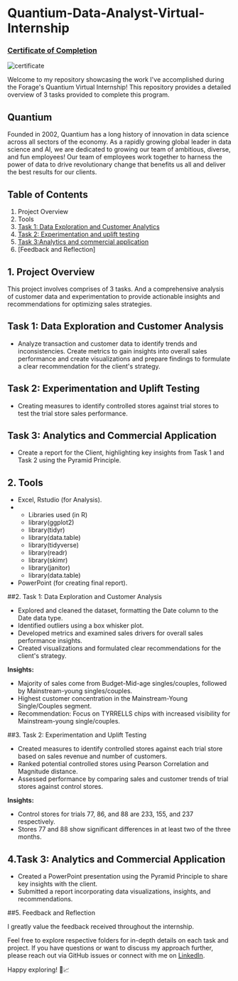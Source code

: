 # Quantium-Data-Analyst-Virtual-Internship

### [Certificate of Completion](https://forage-uploads-prod.s3.amazonaws.com/completion-certificates/Quantium/NkaC7knWtjSbi6aYv_Quantium_JHeC6a7tzzPokKo5h_1705677723121_completion_certificate.pdf)

![certificate](https://github.com/talibizhar1/Quantium-Data-Analyst-Virtual-Internship/assets/129067554/023d18b3-b565-4a6e-ba77-2eeaa30cc1c6)

Welcome to my repository showcasing the work I've accomplished during the Forage's Quantium Virtual Internship! This repository provides a detailed overview of 3 tasks provided to complete this program.
## Quantium
Founded in 2002, Quantium has a long history of innovation in data science across all sectors of the economy. As a rapidly growing global leader in data science and AI, we are dedicated to growing our team of ambitious, diverse, and fun employees! Our team of employees work together to harness the power of data to drive revolutionary change that benefits us all and deliver the best results for our clients.
## Table of Contents

1. Project Overview
2. Tools
3. [Task 1: Data Exploration and Customer Analytics](https://github.com/talibizhar1/Quantium-Data-Analyst-Virtual-Internship/tree/main/task1)
4. [Task 2: Experimentation and uplift testing](https://github.com/talibizhar1/Quantium-Data-Analyst-Virtual-Internship/tree/main/Task%202)
5. [Task 3:Analytics and commercial application
 ](#task-3-advanced-analytics-applications)
6. [Feedback and Reflection]

## 1. Project Overview
This project involves comprises of 3 tasks. And a comprehensive analysis of customer data and experimentation to provide actionable insights and recommendations for optimizing sales strategies.

## Task 1: Data Exploration and Customer Analysis

- Analyze transaction and customer data to identify trends and inconsistencies. Create metrics to gain insights into overall sales performance and create visualizations and prepare findings to formulate a clear recommendation for the client's strategy.

## Task 2: Experimentation and Uplift Testing

- Creating measures to identify controlled stores against trial stores to test the trial store sales performance.

## Task 3: Analytics and Commercial Application

- Create a report for the Client, highlighting key insights from Task 1 and Task 2 using the Pyramid Principle.

## 2. Tools
- Excel, Rstudio (for Analysis).
- - Libraries used (in R)
  - library(ggplot2)
  - library(tidyr)
  - library(data.table)
  - library(tidyverse)
  - library(readr)
  - library(skimr)
  - library(janitor)
  - library(data.table)
- PowerPoint (for creating final report).

##2. Task 1: Data Exploration and Customer Analysis

- Explored and cleaned the dataset, formatting the Date column to the Date data type.
- Identified outliers using a box whisker plot.
- Developed metrics and examined sales drivers for overall sales performance insights.
- Created visualizations and formulated clear recommendations for the client's strategy.

**Insights:**
- Majority of sales come from Budget-Mid-age singles/couples, followed by Mainstream-young singles/couples.
- Highest customer concentration in the Mainstream-Young Single/Couples segment.
- Recommendation: Focus on TYRRELLS chips with increased visibility for Mainstream-young single/couples.

##3. Task 2: Experimentation and Uplift Testing

- Created measures to identify controlled stores against each trial store based on sales revenue and number of customers.
- Ranked potential controlled stores using Pearson Correlation and Magnitude distance.
- Assessed performance by comparing sales and customer trends of trial stores against control stores.

**Insights:**
- Control stores for trials 77, 86, and 88 are 233, 155, and 237 respectively.
- Stores 77 and 88 show significant differences in at least two of the three months.

## 4.Task 3: Analytics and Commercial Application

- Created a PowerPoint presentation using the Pyramid Principle to share key insights with the client.
- Submitted a report incorporating data visualizations, insights, and recommendations.

##5. Feedback and Reflection

I greatly value the feedback received throughout the internship.

Feel free to explore respective folders for in-depth details on each task and project. If you have questions or want to discuss my approach further, please reach out via GitHub issues or connect with me on [LinkedIn](https://www.linkedin.com/in/talib-izhar/).

Happy exploring! 🚀📈

